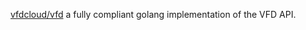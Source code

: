 
[vfdcloud/vfd](https://github.com/vfdcloud/vfd) a fully compliant golang implementation of the VFD API.